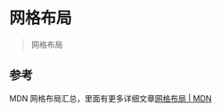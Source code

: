 # 网格布局

> 网格布局

## 参考

MDN 网格布局汇总，里面有更多详细文章[网格布局 | MDN](https://developer.mozilla.org/zh-CN/docs/Web/CSS/CSS_Grid_Layout)
